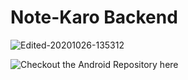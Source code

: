 # Note-Karo Backend

![Edited-20201026-135312](https://user-images.githubusercontent.com/31301266/97191857-506d3180-17cd-11eb-9317-5593f00d62d2.gif)

![Checkout the Android Repository here](https://github.com/raystatic/note-karo-android/tree/main)

